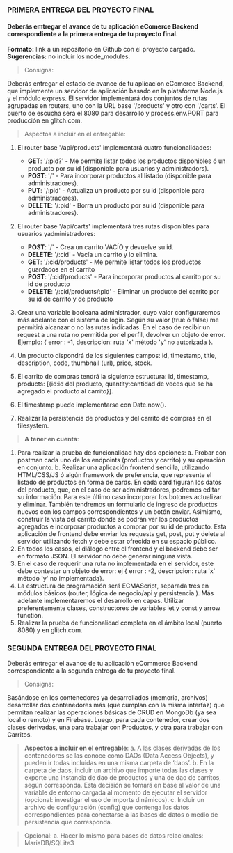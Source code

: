 ### PRIMERA ENTREGA DEL PROYECTO FINAL

#### Deberás emtregar el avance de tu aplicación eComerce Backend correspondiente a la primera entrega de tu proyecto final.

**Formato:** link a un repositorio en Github con el proyecto cargado.
**Sugerencias:** no incluir los node_modules.

> Consigna:

Deberás entregar el estado de avance de tu aplicación eComerce Backend, que implemente un servidor de aplicación basado en la plataforma Node.js y el módulo express. El servidor implementará dos conjuntos de rutas agrupadas en routers, uno con la URL base '/products' y otro con '/carts'. El puerto de escucha será el 8080 para desarrollo y process.env.PORT para producción en glitch.com.

> Aspectos a incluir en el entregable:

1. El router base '/api/products' implementará cuatro funcionalidades:

   - **GET**: '/:pid?' - Me permite listar todos los productos disponibles ó un producto por su id (disponible para usuarios y administradors).
   - **POST**: '/' - Para incorporar productos al listado (disponible para administradores).
   - **PUT**: '/:pid' - Actualiza un producto por su id (disponible para administradores).
   - **DELETE**: '/:pid' - Borra un producto por su id (disponible para administradores).

2. El router base '/api/carts' implementará tres rutas disponibles para usuarios yadministradores:

   - **POST**: '/' - Crea un carrito VACÍO y devuelve su id.
   - **DELETE**: '/:cid' - Vacía un carrito y lo elimina.
   - **GET**: '/:cid/products' - Me permite listar todos los productos guardados en el carrito
   - **POST**: '/:cid/products' - Para incorporar productos al carrito por su id de producto
   - **DELETE**: '/:cid/products/:pid' - Eliminar un producto del carrito por su id de carrito y de
     producto

3. Crear una variable booleana administrador, cuyo valor configuraremos más adelante con el sistema de login. Según su valor (true ó false) me permitirá alcanzar o no las rutas indicadas. En el caso de recibir un request a una ruta no permitida por el perfil, devolver un objeto de error. Ejemplo: { error : -1, descripcion: ruta 'x' método 'y' no autorizada }.

4. Un producto dispondrá de los siguientes campos: id, timestamp, title, description, code, thumbnail (url), price, stock.

5. El carrito de compras tendrá la siguiente estructura: id, timestamp, products: [{id:id del producto, quantity:cantidad de veces que se ha agregado el producto al carrito}].

6. El timestamp puede implementarse con Date.now().

7. Realizar la persistencia de productos y del carrito de compras en el filesystem.

> **A tener en cuenta**:

1. Para realizar la prueba de funcionalidad hay dos opciones:
   a. Probar con postman cada uno de los endpoints (productos y carrito) y su operación en conjunto.
   b. Realizar una aplicación frontend sencilla, utilizando HTML/CSS/JS ó algún framework de preferencia, que represente el listado de productos en forma de cards. En cada card figuran los datos del producto, que, en el caso de ser administradores, podremos editar su información. Para este último caso incorporar los botones actualizar y eliminar. También tendremos un formulario de ingreso de productos nuevos con los campos correspondientes y un botón enviar. Asimismo, construir la vista del carrito donde se podrán ver los productos agregados e incorporar productos a comprar por su id de producto. Esta aplicación de frontend debe enviar los requests get, post, put y delete al servidor utilizando fetch y debe estar ofrecida en su espacio público.
2. En todos los casos, el diálogo entre el frontend y el backend debe ser en formato JSON. El servidor no debe generar ninguna vista.
3. En el caso de requerir una ruta no implementada en el servidor, este debe contestar un objeto de error: ej { error : -2, descripcion: ruta 'x' método 'y' no implementada}.
4. La estructura de programación será ECMAScript, separada tres en módulos básicos (router, lógica de negocio/api y persistencia ). Más adelante implementaremos el desarrollo en capas. Utilizar preferentemente clases, constructores de variables let y const y arrow function.
5. Realizar la prueba de funcionalidad completa en el ámbito local (puerto 8080) y en glitch.com.

### SEGUNDA ENTREGA DEL PROYECTO FINAL

Deberás entregar el avance de tu aplicación eCommerce Backend correspondiente a la segunda entrega de tu proyecto final.

> Consigna:

Basándose en los contenedores ya desarrollados (memoria, archivos) desarrollar dos contenedores más (que cumplan con la misma interfaz) que permitan realizar las operaciones básicas de CRUD en MongoDb (ya sea local o remoto) y en Firebase. Luego, para cada contenedor, crear dos clases derivadas, una para trabajar con Productos, y otra para trabajar con Carritos.

> **Aspectos a incluir en el entregable**:
> a. A las clases derivadas de los contenedores se las conoce como DAOs (Data Access Objects), y pueden ir todas incluidas en una misma carpeta de ‘daos’.
> b. En la carpeta de daos, incluir un archivo que importe todas las clases y exporte una instancia de dao de productos y una de dao de carritos, según corresponda. Esta decisión se tomará en base al valor de una variable de entorno cargada al momento de ejecutar el servidor (opcional: investigar el uso de imports dinámicos).
> c. Incluir un archivo de configuración (config) que contenga los datos correspondientes para conectarse a las bases de datos o medio de persistencia que corresponda.

> Opcional:
> a. Hacer lo mismo para bases de datos relacionales: MariaDB/SQLite3
